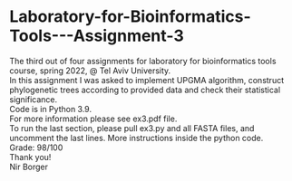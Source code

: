 # Laboratory-for-Bioinformatics-Tools---Assignment-3
The third out of four assignments for laboratory for bioinformatics tools course, spring 2022, @ Tel Aviv University. \
In this assignment I was asked to implement UPGMA algorithm, construct phylogenetic trees according to provided data and check their statistical significance. \
Code is in Python 3.9. \
For more information please see ex3.pdf file. \
To run the last section, please pull ex3.py and all FASTA files, and uncomment the last lines. More instructions inside the python code. \
Grade: 98/100 \
Thank you! \
Nir Borger
